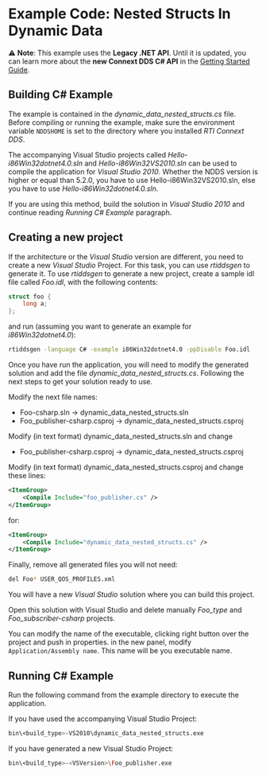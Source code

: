 # Example Code: Nested Structs In Dynamic Data

:warning: **Note**: This example uses the **Legacy .NET API**. Until it is
updated, you can learn more about the **new Connext DDS C# API** in the
[Getting Started Guide](https://community.rti.com/static/documentation/connext-dds/6.1.2/doc/manuals/connext_dds_professional/getting_started_guide/index.html).

## Building C# Example

The example is contained in the *dynamic_data_nested_structs.cs* file. Before
compiling or running the example, make sure the environment variable `NDDSHOME`
is set to the directory where you installed *RTI Connext DDS*.

The accompanying Visual Studio projects called *Hello-i86Win32dotnet4.0.sln* and
*Hello-i86Win32VS2010.sln* can be used to compile the application for *Visual
Studio 2010*. Whether the NDDS version is higher or equal than 5.2.0, you have
to use Hello-i86Win32VS2010.sln, else you have to use
*Hello-i86Win32dotnet4.0.sln*.

If you are using this method, build the solution in *Visual Studio 2010* and
continue reading *Running C# Example* paragraph.

## Creating a new project

If the architecture or the *Visual Studio* version are different, you need to
create a new *Visual Studio* Project. For this task, you can use *rtiddsgen* to
generate it. To use *rtiddsgen* to generate a new project, create a sample idl
file called *Foo.idl*, with the following contents:

```c
struct foo {
    long a;
};
```

and run (assuming you want to generate an example for *i86Win32dotnet4.0*):

```sh
rtiddsgen -language C# -example i86Win32dotnet4.0 -ppDisable Foo.idl
```

Once you have run the application, you will need to modify the generated
solution and add the file *dynamic_data_nested_structs.cs*. Following the next
steps to get your solution ready to use.

Modify the next file names:

- Foo-csharp.sln -> dynamic_data_nested_structs.sln
- Foo_publisher-csharp.csproj -> dynamic_data_nested_structs.csproj

Modify (in text format) dynamic_data_nested_structs.sln and change

- Foo_publisher-csharp.csproj -> dynamic_data_nested_structs.csproj

Modify (in text format) dynamic_data_nested_structs.csproj and change these
lines:

```xml
<ItemGroup>
    <Compile Include="foo_publisher.cs" />
</ItemGroup>
```

for:

```xml
<ItemGroup>
    <Compile Include="dynamic_data_nested_structs.cs" />
</ItemGroup>
```

Finally, remove all generated files you will not need:

```sh
del Foo* USER_QOS_PROFILES.xml
```

You will have a new *Visual Studio* solution where you can build this project.

Open this solution with Visual Studio and delete manually *Foo_type* and
*Foo_subscriber-csharp* projects.

You can modify the name of the executable, clicking right button over the
project and push in properties. in the new panel, modify `Application/Assembly
name`. This name will be you executable name.

## Running C# Example

Run the following command from the example directory to execute the application.

If you have used the accompanying Visual Studio Project:

```sh
bin\<build_type>-VS2010\dynamic_data_nested_structs.exe
```

If you have generated a new Visual Studio Project:

```sh
bin\<build_type>-<VSVersion>\Foo_publisher.exe
```
